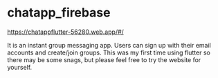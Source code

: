 # chatapp_firebase
https://chatappflutter-56280.web.app/#/

It is an instant group messaging app. Users can sign up with their email accounts and create/join groups. This was my first time using flutter so there may be some snags, but please feel free to try the website for yourself.
